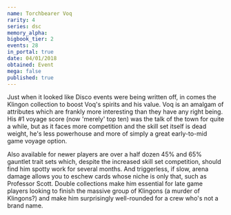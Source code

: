 ```yaml
---
name: Torchbearer Voq
rarity: 4
series: dsc
memory_alpha:
bigbook_tier: 2
events: 28
in_portal: true
date: 04/01/2018
obtained: Event
mega: false
published: true
---
```


Just when it looked like Disco events were being written off, in comes the Klingon collection to boost Voq's spirits and his value. Voq is an amalgam of attributes which are frankly more interesting than they have any right being. His #1 voyage score (now 'merely' top ten) was the talk of the town for quite a while, but as it faces more competition and the skill set itself is dead weight, he's less powerhouse and more of simply a great early-to-mid game voyage option.

Also available for newer players are over a half dozen 45% and 65% gauntlet trait sets which, despite the increased skill set competition, should find him spotty work for several months. And triggerless, if slow, arena damage allows you to eschew cards whose niche is only that, such as Professor Scott. Double collections make him essential for late game players looking to finish the massive group of Klingons (a murder of Klingons?) and make him surprisingly well-rounded for a crew who's not a brand name.
